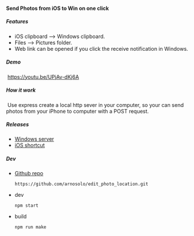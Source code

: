 #### Send Photos from iOS to Win on one click

##### Features

* iOS clipboard  -->  Windows clipboard.
* Files --> Pictures folder.
* Web link can be opened if you click the receive notification in Windows.

##### Demo

​	https://youtu.be/UPjAv-dKj6A



##### How it work

​	Use express create a local http sever in your computer, so your can send photos from your iPhone to computer with a POST request.



##### Releases

* [Windows server](https://github.com/arnosolo/send_ios_photos_to_win/releases)
* [iOS shortcut](https://www.icloud.com/shortcuts/21da3bc46e654f889e3dd4028f7cfa90)



##### Dev

* [Github repo](https://github.com/arnosolo/send_ios_photos_to_win)

  ```shell
  https://github.com/arnosolo/edit_photo_location.git
  ```

* dev

  ```shell
  npm start
  ```

* build

  ```shell
  npm run make
  ```

  